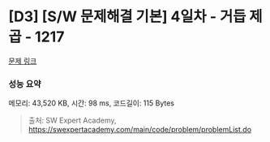 # [D3] [S/W 문제해결 기본] 4일차 - 거듭 제곱 - 1217 

[문제 링크](https://swexpertacademy.com/main/code/problem/problemDetail.do?contestProbId=AV14dUIaAAUCFAYD) 

### 성능 요약

메모리: 43,520 KB, 시간: 98 ms, 코드길이: 115 Bytes



> 출처: SW Expert Academy, https://swexpertacademy.com/main/code/problem/problemList.do